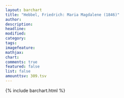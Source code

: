 ```yaml
---
layout: barchart
title: "Hebbel, Friedrich: Maria Magdalene (1846)"
author:
description:
headline:
modified:
category:
tags:
imagefeature: 
mathjax: 
chart: 
comments: true
featured: false
list: false
amounttsv: 309.tsv
---
```

{% include barchart.html %}
